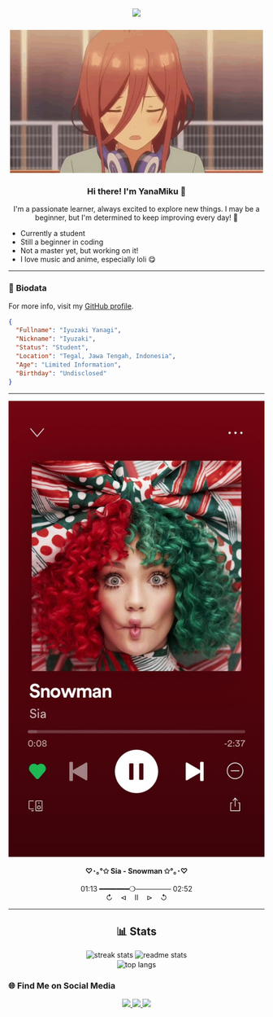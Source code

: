 <h1 align="center">
    <img src="https://readme-typing-svg.herokuapp.com/?font=Righteous&size=35&center=true&vCenter=true&width=500&height=100&duration=4000&color=800080&lines=Hello,+World!;I'm+YanaMiku;I'm+Student;" />
</h1>

<p align="center">
  <img src="https://github.com/YanaMiku-Project/database-public/blob/main/gif/nakano-miku.gif?raw=true" alt="animated banner" />
</p>

<h3 align="center">Hi there! I'm YanaMiku 👋</h3>

<p align="center">
  I'm a passionate learner, always excited to explore new things. I may be a beginner, but I'm determined to keep improving every day! 🚀

- Currently a student  
- Still a beginner in coding  
- Not a master yet, but working on it!  
- I love music and anime, especially loli 😋
</p>

---

### 📝 **Biodata**
For more info, visit my [GitHub profile](https://github.com/YanaMiku-BOTz).

```json
{
  "Fullname": "Iyuzaki Yanagi",
  "Nickname": "Iyuzaki",
  "Status": "Student",
  "Location": "Tegal, Jawa Tengah, Indonesia",
  "Age": "Limited Information",
  "Birthday": "Undisclosed"
}
```

---

<p align="center">
  <img src="https://raw.githubusercontent.com/YanaMiku-Project/database-public/refs/heads/main/image/aee4ebd6f6af3b0dd6f83145bf0b60ae.jpg" alt="animated banner" />
</p>

<p align="center">
  <strong>♡･｡°✩ Sia - Snowman ✩°｡･♡</strong><br><br>
  01:13 ━━━━━━━❍─────── 02:52<br>
  ↻&nbsp;&nbsp;&nbsp;&nbsp;⊲&nbsp;&nbsp;&nbsp;&nbsp;Ⅱ&nbsp;&nbsp;&nbsp;&nbsp;⊳&nbsp;&nbsp;&nbsp;&nbsp;↺
</p>

---

<h2 align="center">📊 Stats</h2> 
  <div align="center"> 
  <img width="390" src="https://github-readme-streak-stats-salesp07.vercel.app/?user=YanaMiku-BOTz&count_private=true&theme=react&border_radius=10" alt="streak stats"/> 
  <img width="390" src="https://github-readme-stats-salesp07.vercel.app/api?username=YanaMiku-BOTz&count_private=true&show_icons=true&theme=react&rank_icon=github&border_radius=10" alt="readme stats" /> 
  <br/> 
  <img width="325" align="center" src="https://github-readme-stats-salesp07.vercel.app/api/top-langs/?username=YanaMiku-BOTz&hide=HTML&langs_count=8&layout=compact&theme=react&border_radius=10&size_weight=0.5&count_weight=0.5&exclude_repo=github-readme-stats" alt="top langs" /> 
</div>

### 🌐 **Find Me on Social Media**
<p align="center"> 
  <a href="https://instagram.com/yanamiku.shop"> <img src="https://img.shields.io/badge/Instagram-E4405F?style=for-the-badge&logo=instagram&logoColor=white" /> </a> 
  <a href="https://www.youtube.com/@IyuzakiYanagi"> <img src="https://img.shields.io/badge/YouTube-c4302b?style=for-the-badge&logo=youtube&logoColor=white" /> </a> 
  <a href="https://wa.me/6285793589243"> <img src="https://img.shields.io/badge/WhatsApp-25D366?style=for-the-badge&logo=whatsapp&logoColor=white" /> </a> 
</p>
